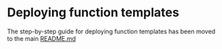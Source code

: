 # Deploying function templates

The step-by-step guide for deploying function templates has been moved to the main [README.md](/README.md#deploying-function-templates)